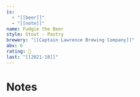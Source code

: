 ```yaml
---
is:
  - "[[beer]]"
  - "[[note]]"
name: Fudgie the Beer
style: Stout - Pastry
brewery: "[[Captain Lawrence Brewing Company]]"
abv: 6
rating: 🤞
last: "[[2021-10]]"
---
```

# Notes

